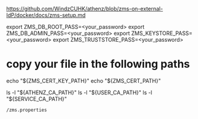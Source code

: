 https://github.com/WindzCUHK/athenz/blob/zms-on-external-IdP/docker/docs/zms-setup.md


export ZMS_DB_ROOT_PASS=<your_password>
export ZMS_DB_ADMIN_PASS=<your_password>
export ZMS_KEYSTORE_PASS=<your_password>
export ZMS_TRUSTSTORE_PASS=<your_password>



# copy your file in the following paths
echo "${ZMS_CERT_KEY_PATH}"
echo "${ZMS_CERT_PATH}"

ls -l "${ATHENZ_CA_PATH}"
ls -l "${USER_CA_PATH}"
ls -l "${SERVICE_CA_PATH}"

```
/zms.properties
```
